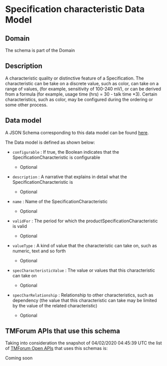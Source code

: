 # Specification characteristic Data Model

## Domain

The  schema is part of the  Domain

## Description

A characteristic quality or distinctive feature of a Specification.  The characteristic can be take on a discrete value, such as color, can take on a range of values, (for example, sensitivity of 100-240 mV), or can be derived from a formula (for example, usage time (hrs) = 30 - talk time *3). Certain characteristics, such as color, may be configured during the ordering or some other process.

## Data model

A JSON Schema corresponding to this data model can be found
[here](https://github.com/tmforum-rand/schemas/blob/candidates/Common/SpecificationCharacteristic.schema.json).

The Data model is defined as shown below:
- `configurable` : If true, the Boolean indicates that the SpecificationCharacteristic is configurable

  - Optional

- `description` : A narrative that explains in detail what the SpecificationCharacteristic is

  - Optional

- `name` : Name of the SpecificationCharacteristic

  - Optional

- `validFor` : The period for which the productSpecificationCharacteristic is valid

  - Optional

- `valueType` : A kind of value that the characteristic can take on, such as numeric, text and so forth

  - Optional

- `specCharacteristicValue` : The value or values that this characteristic can take on

  - Optional

- `specCharRelationship` : Relationship to other characteristics, such as dependency (the value that this characteristic can take may be limited by the value of the related characteristic)

  - Optional





## TMForum APIs that use this schema

Taking into consideration the snapshot of 04/02/2020 04:45:39 UTC the list of [TMForum Open APIs](https://www.tmforum.org/open-apis/) that uses this schemas is:

Coming soon